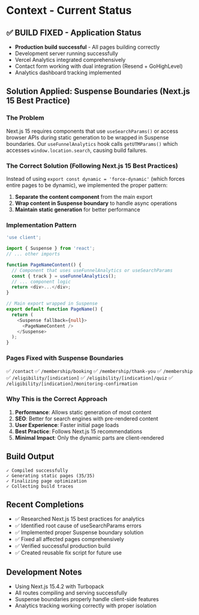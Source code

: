 # Context - Current Status

## ✅ BUILD FIXED - Application Status
- **Production build successful** - All pages building correctly
- Development server running successfully
- Vercel Analytics integrated comprehensively
- Contact form working with dual integration (Resend + GoHighLevel)
- Analytics dashboard tracking implemented

## Solution Applied: Suspense Boundaries (Next.js 15 Best Practice)

### The Problem
Next.js 15 requires components that use `useSearchParams()` or access browser APIs during static generation to be wrapped in Suspense boundaries. Our `useFunnelAnalytics` hook calls `getUTMParams()` which accesses `window.location.search`, causing build failures.

### The Correct Solution (Following Next.js 15 Best Practices)
Instead of using `export const dynamic = 'force-dynamic'` (which forces entire pages to be dynamic), we implemented the proper pattern:

1. **Separate the content component** from the main export
2. **Wrap content in Suspense boundary** to handle async operations
3. **Maintain static generation** for better performance

### Implementation Pattern
```typescript
'use client';

import { Suspense } from 'react';
// ... other imports

function PageNameContent() {
  // Component that uses useFunnelAnalytics or useSearchParams
  const { track } = useFunnelAnalytics();
  // ... component logic
  return <div>...</div>;
}

// Main export wrapped in Suspense
export default function PageName() {
  return (
    <Suspense fallback={null}>
      <PageNameContent />
    </Suspense>
  );
}
```

### Pages Fixed with Suspense Boundaries
✅ `/contact`
✅ `/membership/booking`
✅ `/membership/thank-you`
✅ `/membership`
✅ `/eligibility/[indication]`
✅ `/eligibility/[indication]/quiz`
✅ `/eligibility/[indication]/monitoring-confirmation`

### Why This is the Correct Approach
1. **Performance**: Allows static generation of most content
2. **SEO**: Better for search engines with pre-rendered content
3. **User Experience**: Faster initial page loads
4. **Best Practice**: Follows Next.js 15 recommendations
5. **Minimal Impact**: Only the dynamic parts are client-rendered

## Build Output
```
✓ Compiled successfully
✓ Generating static pages (35/35)
✓ Finalizing page optimization
✓ Collecting build traces
```

## Recent Completions
- ✅ Researched Next.js 15 best practices for analytics
- ✅ Identified root cause of useSearchParams errors
- ✅ Implemented proper Suspense boundary solution
- ✅ Fixed all affected pages comprehensively
- ✅ Verified successful production build
- ✅ Created reusable fix script for future use

## Development Notes
- Using Next.js 15.4.2 with Turbopack
- All routes compiling and serving successfully
- Suspense boundaries properly handle client-side features
- Analytics tracking working correctly with proper isolation
